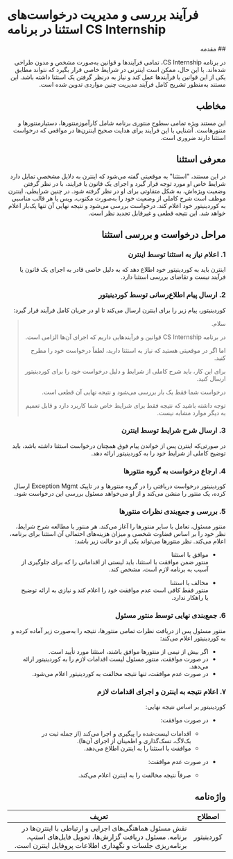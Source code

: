 # فرآیند بررسی و مدیریت درخواست‌های استثنا در برنامه CS Internship
<div dir="rtl">
## مقدمه

در برنامه CS Internship، تمامی فرآیندها و قوانین به‌صورت مشخص و مدون طراحی شده‌اند. با این حال، ممکن است اینترنی در شرایط خاصی قرار بگیرد که نتواند مطابق یکی از این قوانین یا فرآیندها عمل کند و نیاز به درنظر گرفتن یک استثنا داشته باشد. این مستند به‌منظور تشریح کامل فرآیند مدیریت چنین مواردی تدوین شده است.

## مخاطب

این مستند ویژه تمامی سطوح منتوری برنامه شامل کارآموزمنتورها، دستیارمنتورها و منتورهاست. آشنایی با این فرآیند برای هدایت صحیح اینترن‌ها در مواقعی که درخواست استثنا دارند ضروری است.

## معرفی استثنا

در این مستند، "استثنا" به موقعیتی گفته می‌شود که اینترن به دلایل مشخصی تمایل دارد شرایط خاص او مورد توجه قرار گیرد و اجرای یک قانون یا فرایند، با در نظر گرفتن وضعیت ویژه‌اش، به شکل متفاوتی برای او در نظر گرفته شود.
در چنین شرایطی، اینترن موظف است شرح کاملی از وضعیت خود را به‌صورت مکتوب، ویس یا هر قالب مناسبی به کوردینیتور خود اعلام کند. درخواست بررسی می‌شود و نتیجه نهایی آن تنها یک‌بار اعلام خواهد شد. این نتیجه قطعی و غیرقابل تجدید نظر است.


## مراحل درخواست و بررسی استثنا

### 1. اعلام نیاز به استثنا توسط اینترن

اینترن باید به کوردینیتور خود اطلاع دهد که به دلیل خاصی قادر به اجرای یک قانون یا فرآیند نیست و تقاضای بررسی استثنا دارد.

### 2. ارسال پیام اطلاع‌رسانی توسط کوردینیتور

کوردینیتور، پیام زیر را برای اینترن ارسال می‌کند تا او در جریان کامل فرآیند قرار گیرد:

> سلام.  
>  
> در برنامه CS Internship قوانین و فرآیندهایی داریم که اجرای آن‌ها الزامی است.  
>  
> اما اگر در موقعیتی هستید که نیاز به استثنا دارید، لطفاً درخواست خود را مطرح کنید.  
>  
> برای این کار، باید شرح کاملی از شرایط و دلیل درخواست خود را برای کوردینیتور ارسال کنید.  
>  
> درخواست شما فقط یک بار بررسی می‌شود و نتیجه نهایی آن قطعی است.  
>  
> توجه داشته باشید که نتیجه فقط برای شرایط خاص شما کاربرد دارد و قابل تعمیم به دیگر موارد مشابه نیست.

### 3. ارسال شرح شرایط توسط اینترن

در صورتی‌که اینترن پس از خواندن پیام فوق همچنان درخواست استثنا داشته باشد، باید توضیح کاملی از شرایط خود را به کوردینیتور ارائه دهد.

### 4. ارجاع درخواست به گروه منتورها

کوردینیتور درخواست دریافتی را در گروه منتورها و در تاپیک Exception Mgmt ارسال کرده، یک منتور را منشن می‌کند و از او می‌خواهد مسئول بررسی این درخواست شود.

### 5. بررسی و جمع‌بندی نظرات منتورها

منتور مسئول، تعامل با سایر منتورها را آغاز می‌کند. هر منتور با مطالعه شرح شرایط، نظر خود را بر اساس قضاوت شخصی و میزان هزینه‌های احتمالی آن استثنا برای برنامه، اعلام می‌کند. نظر منتورها می‌تواند یکی از دو حالت زیر باشد:

- موافق با استثنا  
  منتور ضمن موافقت با استثنا، باید لیستی از اقداماتی را که برای جلوگیری از آسیب به برنامه لازم است، مشخص کند.

- مخالف با استثنا  
  منتور فقط کافی‌ است عدم موافقت خود را اعلام کند و نیازی به ارائه توضیح یا راهکار ندارد.

### 6. جمع‌بندی نهایی توسط منتور مسئول

منتور مسئول پس از دریافت نظرات تمامی منتورها، نتیجه را به‌صورت زیر آماده کرده و به کوردینیتور اعلام می‌کند:

- اگر بیش از نیمی از منتورها موافق باشند، استثنا مورد تأیید است.
- در صورت موافقت، منتور مسئول لیست اقدامات لازم را به کوردینیتور ارائه می‌دهد.
- در صورت عدم موافقت، تنها نتیجه مخالفت به کوردینیتور اعلام می‌شود.

### ۷. اعلام نتیجه به اینترن و اجرای اقدامات لازم

کوردینیتور بر اساس نتیجه نهایی:

- در صورت موافقت:
  - اقدامات لیست‌شده را پیگیری و اجرا می‌کند (از جمله ثبت در بک‌لاگ، تسک‌گذاری و اطمینان از اجرای آن‌ها).
  - موافقت با استثنا را به اینترن اطلاع می‌دهد.

- در صورت عدم موافقت:
  - صرفاً نتیجه مخالفت را به اینترن اعلام می‌کند.


## واژه‌نامه

| اصطلاح         | تعریف                                                                 |
|----------------|------------------------------------------------------------------------|
| کوردینیتور | نقش مسئول هماهنگی‌های اجرایی و ارتباطی با اینترن‌ها در برنامه. مسئول دریافت گزارش‌ها، تحویل فایل‌های استپ، برنامه‌ریزی جلسات و نگهداری اطلاعات پروفایل اینترن است. |


</div>
